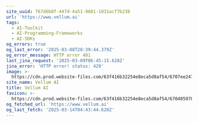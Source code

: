 ```yaml
---
site_uuid: 767d6b0f-447d-4a51-9681-1031acf7b238
url: 'https://www.vellum.ai'
tags:
  - AI-Toolkit
  - AI-Programming-Frameworks
  - AI-SDKs
og_errors: true
og_last_error: '2025-03-08T20:39:44.379Z'
og_error_message: HTTP error 401
last_jina_request: '2025-03-09T06:45:15.628Z'
jina_error: 'HTTP error! status: 429'
image: >-
  https://cdn.prod.website-files.com/63f416b32254e8eca5d8af54/6707ee2470a50824ef97102f_home-page-cover.png
site_name: Vellum AI
title: Vellum AI
favicon: >-
  https://cdn.prod.website-files.com/63f416b32254e8eca5d8af54/670405978c3b31a77bed0c6f_Favicon.png
og_fetched_url: 'https://www.vellum.ai'
og_last_fetch: '2025-03-14T04:43:44.620Z'
---
```


